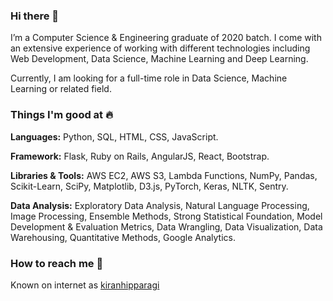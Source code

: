### Hi there 👋

I’m a Computer Science & Engineering graduate of 2020 batch. I come with an extensive experience of working with different technologies including Web Development, Data Science, Machine Learning and Deep Learning.

Currently, I am looking for a full-time role in Data Science, Machine Learning or related field.

### Things I'm good at :fire:

**Languages:** Python, SQL, HTML, CSS, JavaScript.

**Framework:** Flask, Ruby on Rails, AngularJS, React, Bootstrap.

**Libraries & Tools:** AWS EC2, AWS S3, Lambda Functions, NumPy, Pandas, Scikit-Learn, SciPy, Matplotlib, D3.js, PyTorch, Keras, NLTK, Sentry.

**Data Analysis:** Exploratory Data Analysis, Natural Language Processing, Image Processing, Ensemble Methods, Strong Statistical Foundation, Model Development & Evaluation Metrics, Data Wrangling, Data Visualization, Data Warehousing, Quantitative Methods, Google Analytics.

### How to reach me :iphone:

Known on internet as [kiranhipparagi](https://www.google.com/search?client=ubuntu&channel=fs&q=kiranhipparagi&ie=utf-8&oe=utf-8)



